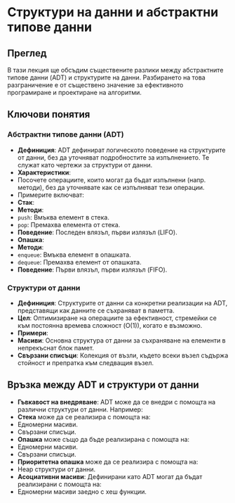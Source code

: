 # Структури на данни и абстрактни типове данни

## Преглед

В тази лекция ще обсъдим съществените разлики между абстрактните типове данни (ADT) и структурите на данни. Разбирането на това разграничение е от съществено значение за ефективното програмиране и проектиране на алгоритми.

## Ключови понятия

### Абстрактни типове данни (ADT)

- **Дефиниция**: ADT дефинират логическото поведение на структурите от данни, без да уточняват подробностите за изпълнението. Те служат като чертежи за структури от данни.
- **Характеристики**:
 - Посочете операциите, които могат да бъдат изпълнени (напр. методи), без да уточнявате как се изпълняват тези операции.
 - Примерите включват:
 - **Стак**:
 - **Методи**:
 - `push`: Вмъква елемент в стека.
 - `pop`: Премахва елемента от стека.
 - **Поведение**: Последен влязъл, първи излязъл (LIFO).
 - **Опашка**:
 - **Методи**:
 - `enqueue`: Вмъква елемент в опашката.
 - `dequeue`: Премахва елемент от опашката.
 - **Поведение**: Първи влязъл, първи излязъл (FIFO).

### Структури от данни

- **Дефиниция**: Структурите от данни са конкретни реализации на ADT, представящи как данните се съхраняват в паметта.
- **Цел**: Оптимизиране на операциите за ефективност, стремейки се към постоянна времева сложност (O(1)), когато е възможно.
- **Примери**:
 - **Масиви**: Основна структура от данни за съхраняване на елементи в непрекъснат блок памет.
 - **Свързани списъци**: Колекция от възли, където всеки възел съдържа стойност и препратка към следващия възел.

## Връзка между ADT и структури от данни

- **Гъвкавост на внедряване**: ADT може да се внедри с помощта на различни структури от данни. Например:
 - **Стека** може да се реализира с помощта на:
 - Едномерни масиви.
 - Свързани списъци.
 - **Опашка** може също да бъде реализирана с помощта на:
 - Едномерни масиви.
 - Свързани списъци.
 - **Приоритетна опашка** може да се реализира с помощта на:
 - Heap структури от данни.
 - **Асоциативни масиви**: Дефинирани като ADT могат да бъдат реализирани с помощта на:
 - Едномерни масиви заедно с хеш функции.
